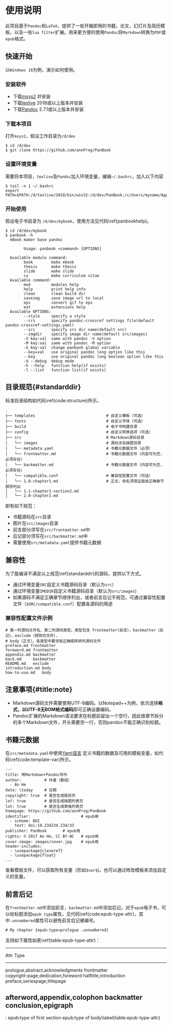 
# 使用说明
此项目基于`Pandoc`和`LaTeX`，提供了一些开箱即用的书籍，论文，幻灯片及简历模板，以及一些`lua filter`扩展。用来更方便的使用`Pandoc`将`Markdown`转换为`PDF`或`epub`格式。

## 快速开始

以`Windows 10`为例，演示如何使用。

### 安装软件

- 下载[msys2](https://www.msys2.org/) 并安装
- 下载[texlive](http://mirror.ctan.org/systems/texlive/Images/) 2018或以上版本并安装
- 下载[Pandoc](https://pandoc.org/installing.html) 2.7.1或以上版本并安装

### 下载本项目

打开`msys2`，假设工作目录为`/d/dev`

```
$ cd /d/dev
$ git clone https://github.com/annProg/PanBook
```

### 设置环境变量
需要将本项目，`texlive`及`Pandoc`加入环境变量，编辑`~/.bashrc`，加入以下内容

```
$ tail -n 1 ~/.bashrc
export PATH=$PATH:/d/texlive/2018/bin/win32:/d/dev/PanBook:/c/Users/myname/AppData/Local/Pandoc
```


### 开始使用
假设电子书目录为 `/d/dev/mybook`，使用方法见代码\ref{panbookhelp}。

```{#panbookhelp .bash caption="Panbook Help"}
$ cd /d/dev/mybook
$ panbook -h
  eBook maker base pandoc

        Usage: panbook <command> [OPTIONS]

  Available module command:
        book        make ebook
        thesis      make thesis
        slide       make slide
        cv          make curriculum vitae
  Available command:
        mod         modules help
        help        print help info
        clean       clean build dir
        saveimg     save image url to local
        eps         convert gif to eps
        ext         extensions help
  Available OPTIONS:
        --style     specify a style
        --crs       specify pandoc-crossref settings file(default pandoc-crossref-settings.yaml)
        --src       specify src dir name(default src)
        --imgdir    specify image dir name(default src/images)
        -V key:val  same with pandoc -V option
        -M key:val  same with pandoc -M option
        -G key:val  change panbook global variable
        --key=val   use original pandoc long option like this
        --key       use original pandoc long boolean option like this
        -d --debug  debug mode
        -h --help   function help(if exists)
        -l --list   function list(if exists)
```


## 目录规范{#standarddir}

标准目录结构如代码\ref{code:structure}所示。

```{#code:structure .bash caption="目录规范"}
.
├── templates                               # 自定义模板（可选）
├── fonts                                   # 自定义字体（可选）
├── build                                   # 电子书构建目录
├── config                                  # 自定义转换选项（可选）
├── src                                     # Markdown源码目录
│   └── images                              # 源码涉及插图目录
│   └── metadata.yaml                       # 书籍元数据文件（必须）
│   └── frontmatter.md                      # 书籍元数据文件（内容可为空，必须存在）
│   └── backmatter.md                       # 书籍元数据文件（内容可为空，必须存在）
│   └── compatible.conf                     # 兼容性配置文件（可选）
│   └── 1.0-chapter1.md                     # 正文，命名须保证能按正确章节顺序列出
│   └── 1.1-chapter1-section2.md            
│   └── 2.0-chapter2.md                     
```

即有如下规范：

- 书籍源码在`src`目录
- 图片在`src/images`目录
- 前言部分须写在`src/frontmatter.md`中
- 后记部分须写在`src/backmatter.md`中
- 需要使用`src/metadata.yaml`提供书籍元数据

## 兼容性

为了能编译不满足以上规范\ref{standarddir}的源码，提供以下方式。

- 通过环境变量`SRC`自定义书籍源码目录（默认为`src`）
- 通过环境变量`IMGDIR`自定义书籍源码目录（默认为`src/images`）
- 如果源码不满足正确章节顺序列出，或者前言后记不规范，可通过兼容性配置文件（`$SRC/compatible.conf`）配置各源码的用途

### 兼容性配置文件示例

```
# 第一列源码文件名，第二列源码类型，类型包含 frontmatter(前言），backmatter（后记），exclude（排除的文件），
# body（正文）。各类型中要求按正确顺序排列源码文件
preface.md frontmatter
foreword.md frontmatter
appendix.md backmatter
back.md     backmatter
README.md   exclude
introduction.md body
how-to-use.md   body
```

## 注意事项{#title:note}

- Markdown源码文件需要使用UTF-8编码。以Notepad++为例，依次选择**格式，以UTF-8无BOM格式编码**即可正确设置编码。
- Pandoc扩展的Markdown语法要求在标题前留出一个空行，因此按章节拆分的多个Markdown文件，开头需要空一行，否则pandoc不能正确识别标题。

## 书籍元数据
在`src/metadata.yaml`中使用[Yaml语言](http://www.ruanyifeng.com/blog/2016/07/yaml.html) 定义书籍的数据及可用的模板变量，如代码\ref{code:template-var}所示。
```{#code:template-var .yaml caption="书籍元数据"}
---
title: 用Markdown+Pandoc写作
author:          # 作者（数组）
  - An He
date: \today     # 日期
copyright: true  # 是否生成版权页
lof: true        # 是否生成插图列表页
lot: true        # 是否生成表格列表页
homepage: https://github.com/annProg/PanBook
identifier:                      # epub用
  - scheme: DOI
    text: doi:10.234234.234/33
publisher: PanBook       # epub用
rights: © 2017 An He, CC BY-NC   # epub用
cover-image: images/cover.jpg    # epub用
header-includes:
  - \usepackage{cleveref}
  - \usepackage{float}
...
```

查看模板文件，可以获取所有变量（形如`$var$`)。也可以通过修改模板来添加自定义的变量。

## 前言后记
在`frontmatter.md`中添加前言，`backmatter.md`中添加后记。对于`epub`电子书，可以给标题添加`epub type`属性，见代码\ref{code:epub-type-attr}，其中`.unnumbered`属性可以避免前言后记被编号。

```{#code:epub-type-attr .markdown caption="epub标题属性"}
# My chapter {epub:type=prologue .unnumbered}
```

支持如下属性如表\ref{table:epub-type-attr}：

--------------------------------------------------
Attr                                    Type
----------------------------------     -----------
prologue,abstract,acknowledgments      frontmatter	         
copyright-page,dedication,foreword
halftitle,introduction	     
preface,seriespage,titlepage	         

afterword,appendix,colophon	           backmatter
conclusion,epigraph
----------------------------------------------------
: epub:type of first section	epub:type of body\label{table:epub-type-attr}
